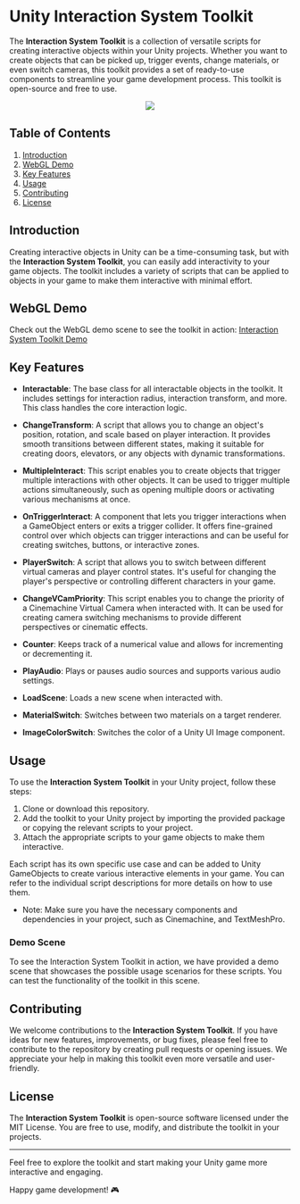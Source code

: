 # Unity Interaction System Toolkit

The **Interaction System Toolkit** is a collection of versatile scripts for creating interactive objects within your Unity projects. Whether you want to create objects that can be picked up, trigger events, change materials, or even switch cameras, this toolkit provides a set of ready-to-use components to streamline your game development process. This toolkit is open-source and free to use.

<p align="center">
  <img src=![SharedScreenshot29_1](https://github.com/PiRadHex/Unity-Interaction-System-Toolkit/assets/124064917/cb654a41-e067-45c4-a976-b625129dc759) />
</p>

## Table of Contents

1. [Introduction](#introduction)
2. [WebGL Demo](#webgl-demo)
3. [Key Features](#key-features)
4. [Usage](#usage)
7. [Contributing](#contributing)
8. [License](#license)

## Introduction

Creating interactive objects in Unity can be a time-consuming task, but with the **Interaction System Toolkit**, you can easily add interactivity to your game objects. The toolkit includes a variety of scripts that can be applied to objects in your game to make them interactive with minimal effort.

## WebGL Demo

Check out the WebGL demo scene to see the toolkit in action: [Interaction System Toolkit Demo](https://piradhex.itch.io/interaction-system-toolkit)

## Key Features

+ **Interactable**: The base class for all interactable objects in the toolkit. It includes settings for interaction radius, interaction transform, and more. This class handles the core interaction logic.

+ **ChangeTransform**: A script that allows you to change an object's position, rotation, and scale based on player interaction. It provides smooth transitions between different states, making it suitable for creating doors, elevators, or any objects with dynamic transformations.

+ **MultipleInteract**: This script enables you to create objects that trigger multiple interactions with other objects. It can be used to trigger multiple actions simultaneously, such as opening multiple doors or activating various mechanisms at once.

+ **OnTriggerInteract**: A component that lets you trigger interactions when a GameObject enters or exits a trigger collider. It offers fine-grained control over which objects can trigger interactions and can be useful for creating switches, buttons, or interactive zones.

+ **PlayerSwitch**: A script that allows you to switch between different virtual cameras and player control states. It's useful for changing the player's perspective or controlling different characters in your game.

+ **ChangeVCamPriority**: This script enables you to change the priority of a Cinemachine Virtual Camera when interacted with. It can be used for creating camera switching mechanisms to provide different perspectives or cinematic effects.

+ **Counter**: Keeps track of a numerical value and allows for incrementing or decrementing it.

+ **PlayAudio**: Plays or pauses audio sources and supports various audio settings.

+ **LoadScene**: Loads a new scene when interacted with.

+ **MaterialSwitch**: Switches between two materials on a target renderer.

+ **ImageColorSwitch**: Switches the color of a Unity UI Image component.

## Usage

To use the **Interaction System Toolkit** in your Unity project, follow these steps:

1. Clone or download this repository.
2. Add the toolkit to your Unity project by importing the provided package or copying the relevant scripts to your project.
3. Attach the appropriate scripts to your game objects to make them interactive.

Each script has its own specific use case and can be added to Unity GameObjects to create various interactive elements in your game. You can refer to the individual script descriptions for more details on how to use them.

+ Note: Make sure you have the necessary components and dependencies in your project, such as Cinemachine, and TextMeshPro.

### Demo Scene

To see the Interaction System Toolkit in action, we have provided a demo scene that showcases the possible usage scenarios for these scripts. You can test the functionality of the toolkit in this scene.

## Contributing

We welcome contributions to the **Interaction System Toolkit**. If you have ideas for new features, improvements, or bug fixes, please feel free to contribute to the repository by creating pull requests or opening issues. We appreciate your help in making this toolkit even more versatile and user-friendly.

## License

The **Interaction System Toolkit** is open-source software licensed under the MIT License. You are free to use, modify, and distribute the toolkit in your projects.

---

Feel free to explore the toolkit and start making your Unity game more interactive and engaging.

Happy game development! 🎮
